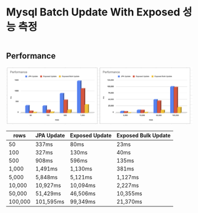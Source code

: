 # Mysql Batch Update With Exposed 성능 측정

```kotlin

```

## Performance

![](images/batch-update.png)


| rows    | JPA Update | Exposed Update | Exposed Bulk Update |
|---------|:-----------|----------------|---------------------|
| 50      | 337ms      | 80ms           | 23ms                |
| 100     | 327ms      | 130ms          | 40ms                |
| 500     | 908ms      | 596ms          | 135ms               |
| 1,000   | 1,491ms    | 1,130ms        | 381ms               |
| 5,000   | 5,848ms    | 5,121ms        | 1,127ms             |
| 10,000  | 10,927ms   | 10,094ms       | 2,227ms             |
| 50,000  | 51,429ms   | 46,506ms       | 10,355ms            |
| 100,000 | 101,595ms  | 99,349ms       | 21,370ms            |